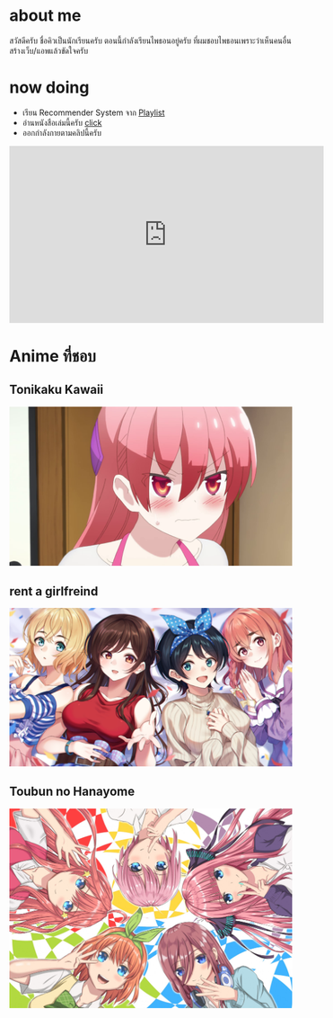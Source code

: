 # about me
สวัสดีครับ ชื่อคิวเป็นนักเรียนครับ ตอนนี้กำลังเรียนไพธอนอยู่ครับ ที่ผมชอบไพธอนเพราะว่าเห็นคนอื่นสร้างเว็บ/แอพแล้วขัดใจครับ

# now doing
* เรียน Recommender System จาก [Playlist](https://youtube.com/playlist?list=PL3ZVX5cUMdLbiFgitZszhnMUZHDDEL0rS)
* อ่านหนังสือเล่มนี้ครับ [click](https://www.amazon.com/Atomic-Habits-Proven-Build-Break/dp/0735211299/ref=zg_sccl_2/138-9206923-1481351?pd_rd_w=tHhhj&content-id=amzn1.sym.193afb92-0c19-4833-86f8-850b5ba40291&pf_rd_p=193afb92-0c19-4833-86f8-850b5ba40291&pf_rd_r=NVNBHNY40Q9J67KAPEE8&pd_rd_wg=OputW&pd_rd_r=21ea1561-20be-4ff0-93ae-4fea2781cb5b&pd_rd_i=0735211299&psc=1)
* ออกกำลังกายตามคลิปนี้ครับ
<iframe width="560" height="315" src="https://www.youtube.com/embed/O_LyzqyuJP4" title="YouTube video player" frameborder="0" allow="accelerometer; autoplay; clipboard-write; encrypted-media; gyroscope; picture-in-picture" allowfullscreen></iframe>

# Anime ที่ชอบ
## Tonikaku Kawaii
![image](/assets/images/index/tonikaku%20kawaii.webp)
## rent a girlfreind
![image](/assets/images/index/rent%20a%20girlfreind.png)
## Toubun no Hanayome
![image](/assets/images/index/ok.jpg)